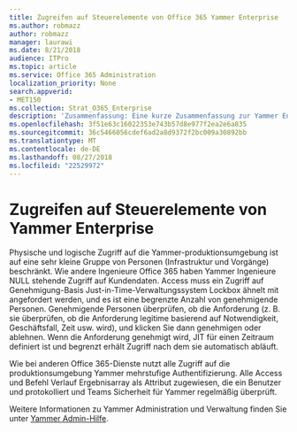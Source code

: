 ```yaml
---
title: Zugreifen auf Steuerelemente von Office 365 Yammer Enterprise
ms.author: robmazz
author: robmazz
manager: laurawi
ms.date: 8/21/2018
audience: ITPro
ms.topic: article
ms.service: Office 365 Administration
localization_priority: None
search.appverid:
- MET150
ms.collection: Strat_O365_Enterprise
description: 'Zusammenfassung: Eine kurze Zusammenfassung zur Yammer Enterprise zugreifen auf Steuerelemente in der produktionsumgebung.'
ms.openlocfilehash: 3f51e63c16022353e743b57d8e977f2ea2e6a835
ms.sourcegitcommit: 36c5466056cdef6ad2a8d9372f2bc009a30892bb
ms.translationtype: MT
ms.contentlocale: de-DE
ms.lasthandoff: 08/27/2018
ms.locfileid: "22529972"
---
```

# <a name="yammer-enterprise-access-controls"></a>Zugreifen auf Steuerelemente von Yammer Enterprise 

Physische und logische Zugriff auf die Yammer-produktionsumgebung ist auf eine sehr kleine Gruppe von Personen (Infrastruktur und Vorgänge) beschränkt. Wie andere Ingenieure Office 365 haben Yammer Ingenieure NULL stehende Zugriff auf Kundendaten. Access muss ein Zugriff auf Genehmigung-Basis Just-in-Time-Verwaltungssystem Lockbox ähnelt mit angefordert werden, und es ist eine begrenzte Anzahl von genehmigende Personen. Genehmigende Personen überprüfen, ob die Anforderung (z. B. sie überprüfen, ob die Anforderung legitime basierend auf Notwendigkeit, Geschäftsfall, Zeit usw. wird), und klicken Sie dann genehmigen oder ablehnen. Wenn die Anforderung genehmigt wird, JIT für einen Zeitraum definiert ist und begrenzt erhält Zugriff nach dem sie automatisch abläuft. 

Wie bei anderen Office 365-Dienste nutzt alle Zugriff auf die produktionsumgebung Yammer mehrstufige Authentifizierung. Alle Access und Befehl Verlauf Ergebnisarray als Attribut zugewiesen, die ein Benutzer und protokolliert und Teams Sicherheit für Yammer regelmäßig überprüft.

Weitere Informationen zu Yammer Administration und Verwaltung finden Sie unter [Yammer Admin-Hilfe](https://support.office.com/article/yammer-–-admin-help-e1464355-1f97-49ac-b2aa-dd320b179dbe?ui=en-US&rs=en-US&ad=US).